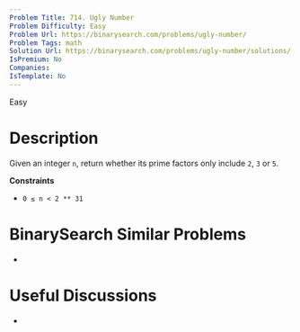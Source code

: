 ```yaml
---
Problem Title: 714. Ugly Number
Problem Difficulty: Easy
Problem Url: https://binarysearch.com/problems/ugly-number/
Problem Tags: math
Solution Url: https://binarysearch.com/problems/ugly-number/solutions/
IsPremium: No
Companies: 
IsTemplate: No
---
```


<span style="color: ;">Easy</span>

# Description

Given an integer `n`, return whether its prime factors only include `2`, `3` or `5`.

**Constraints**

- `0 ≤ n < 2 ** 31`

# BinarySearch Similar Problems

- []()

# Useful Discussions

- []()
